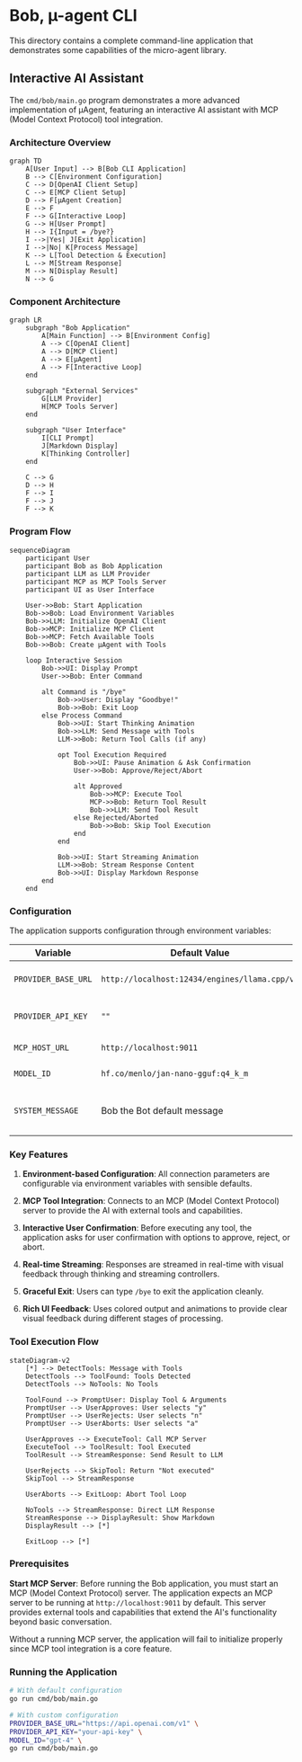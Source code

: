 # Bob, µ-agent CLI

This directory contains a complete command-line application that demonstrates some capabilities of the micro-agent library.

## Interactive AI Assistant

The `cmd/bob/main.go` program demonstrates a more advanced implementation of µAgent, featuring an interactive AI assistant with MCP (Model Context Protocol) tool integration.

### Architecture Overview

```mermaid
graph TD
    A[User Input] --> B[Bob CLI Application]
    B --> C[Environment Configuration]
    C --> D[OpenAI Client Setup]
    C --> E[MCP Client Setup]
    D --> F[µAgent Creation]
    E --> F
    F --> G[Interactive Loop]
    G --> H[User Prompt]
    H --> I{Input = /bye?}
    I -->|Yes| J[Exit Application]
    I -->|No| K[Process Message]
    K --> L[Tool Detection & Execution]
    L --> M[Stream Response]
    M --> N[Display Result]
    N --> G
```

### Component Architecture

```mermaid
graph LR
    subgraph "Bob Application"
        A[Main Function] --> B[Environment Config]
        A --> C[OpenAI Client]
        A --> D[MCP Client]
        A --> E[µAgent]
        A --> F[Interactive Loop]
    end
    
    subgraph "External Services"
        G[LLM Provider]
        H[MCP Tools Server]
    end
    
    subgraph "User Interface"
        I[CLI Prompt]
        J[Markdown Display]
        K[Thinking Controller]
    end
    
    C --> G
    D --> H
    F --> I
    F --> J
    F --> K
```

### Program Flow

```mermaid
sequenceDiagram
    participant User
    participant Bob as Bob Application
    participant LLM as LLM Provider
    participant MCP as MCP Tools Server
    participant UI as User Interface

    User->>Bob: Start Application
    Bob->>Bob: Load Environment Variables
    Bob->>LLM: Initialize OpenAI Client
    Bob->>MCP: Initialize MCP Client
    Bob->>MCP: Fetch Available Tools
    Bob->>Bob: Create µAgent with Tools
    
    loop Interactive Session
        Bob->>UI: Display Prompt
        User->>Bob: Enter Command
        
        alt Command is "/bye"
            Bob->>User: Display "Goodbye!"
            Bob->>Bob: Exit Loop
        else Process Command
            Bob->>UI: Start Thinking Animation
            Bob->>LLM: Send Message with Tools
            LLM->>Bob: Return Tool Calls (if any)
            
            opt Tool Execution Required
                Bob->>UI: Pause Animation & Ask Confirmation
                User->>Bob: Approve/Reject/Abort
                
                alt Approved
                    Bob->>MCP: Execute Tool
                    MCP->>Bob: Return Tool Result
                    Bob->>LLM: Send Tool Result
                else Rejected/Aborted
                    Bob->>Bob: Skip Tool Execution
                end
            end
            
            Bob->>UI: Start Streaming Animation
            LLM->>Bob: Stream Response Content
            Bob->>UI: Display Markdown Response
        end
    end
```

### Configuration

The application supports configuration through environment variables:

| Variable | Default Value | Description |
|----------|---------------|-------------|
| `PROVIDER_BASE_URL` | `http://localhost:12434/engines/llama.cpp/v1` | LLM provider base URL |
| `PROVIDER_API_KEY` | `""` | API key for the LLM provider |
| `MCP_HOST_URL` | `http://localhost:9011` | MCP tools server URL |
| `MODEL_ID` | `hf.co/menlo/jan-nano-gguf:q4_k_m` | Model identifier |
| `SYSTEM_MESSAGE` | Bob the Bot default message | System prompt for the AI assistant |

### Key Features

1. **Environment-based Configuration**: All connection parameters are configurable via environment variables with sensible defaults.

2. **MCP Tool Integration**: Connects to an MCP (Model Context Protocol) server to provide the AI with external tools and capabilities.

3. **Interactive User Confirmation**: Before executing any tool, the application asks for user confirmation with options to approve, reject, or abort.

4. **Real-time Streaming**: Responses are streamed in real-time with visual feedback through thinking and streaming controllers.

5. **Graceful Exit**: Users can type `/bye` to exit the application cleanly.

6. **Rich UI Feedback**: Uses colored output and animations to provide clear visual feedback during different stages of processing.

### Tool Execution Flow

```mermaid
stateDiagram-v2
    [*] --> DetectTools: Message with Tools
    DetectTools --> ToolFound: Tools Detected
    DetectTools --> NoTools: No Tools
    
    ToolFound --> PromptUser: Display Tool & Arguments
    PromptUser --> UserApproves: User selects "y"
    PromptUser --> UserRejects: User selects "n" 
    PromptUser --> UserAborts: User selects "a"
    
    UserApproves --> ExecuteTool: Call MCP Server
    ExecuteTool --> ToolResult: Tool Executed
    ToolResult --> StreamResponse: Send Result to LLM
    
    UserRejects --> SkipTool: Return "Not executed"
    SkipTool --> StreamResponse
    
    UserAborts --> ExitLoop: Abort Tool Loop
    
    NoTools --> StreamResponse: Direct LLM Response
    StreamResponse --> DisplayResult: Show Markdown
    DisplayResult --> [*]
    
    ExitLoop --> [*]
```

### Prerequisites

**Start MCP Server**: Before running the Bob application, you must start an MCP (Model Context Protocol) server. The application expects an MCP server to be running at `http://localhost:9011` by default. This server provides external tools and capabilities that extend the AI's functionality beyond basic conversation.

Without a running MCP server, the application will fail to initialize properly since MCP tool integration is a core feature.

### Running the Application

```bash
# With default configuration
go run cmd/bob/main.go

# With custom configuration
PROVIDER_BASE_URL="https://api.openai.com/v1" \
PROVIDER_API_KEY="your-api-key" \
MODEL_ID="gpt-4" \
go run cmd/bob/main.go
```